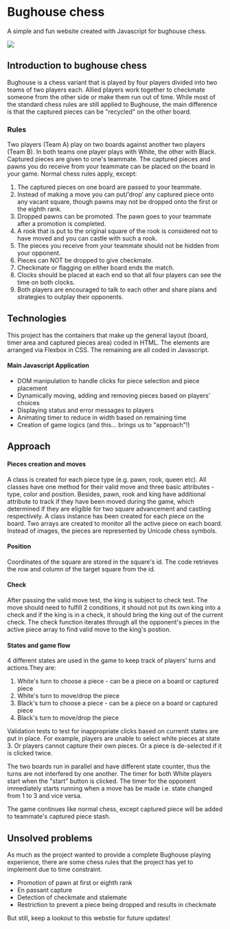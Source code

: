 # Bughouse chess
A simple and fun website created with Javascript for bughouse chess. 

![](https://media.giphy.com/media/hzAR4V86zuCKQKe6kP/giphy.gif)

## Introduction to bughouse chess
Bughouse is a chess variant that is played by four players divided into two teams of two players each. Allied players work together to checkmate someone from the other side or make them run out of time. While most of the standard chess rules are still applied to Bughouse, the main difference is that the captured pieces can be "recycled" on the other board. 

### Rules
Two players (Team A) play on two boards against another two players (Team B). In both teams one player plays with White, the other with Black. Captured pieces are given to one's teammate. The captured pieces and pawns you do receive from your teammate can be placed on the board in your game. Normal chess rules apply, except:

1. The captured pieces on one board are passed to your teammate.
2. Instead of making a move you can put/’drop’ any captured piece onto any vacant square, though pawns may not be dropped onto the first or the eighth rank.
3. Dropped pawns can be promoted. The pawn goes to your teammate after a promotion is completed.
4. A rook that is put to the original square of the rook is considered not to have moved and you can castle with such a rook.
5. The pieces you receive from your teammate should not be hidden from your opponent.
6. Pieces can NOT be dropped to give checkmate.
7. Checkmate or flagging on either board ends the match.
8. Clocks should be placed at each end so that all four players can see the time on both clocks.
9. Both players are encouraged to talk to each other and share plans and strategies to outplay their opponents.

## Technologies
This project has the containers that make up the general layout (board, timer area and captured pieces area) coded in HTML. The elements are arranged via Flexbox in CSS. The remaining are all coded in Javascript.

#### Main Javascript Application
- DOM manipulation to handle clicks for piece selection and piece placement
- Dynamically moving, adding and removing pieces based on players' choices
- Displaying status and error messages to players
- Animating timer to reduce in width based on remaining time
- Creation of game logics (and this... brings us to "approach"!)

## Approach 

#### Pieces creation and moves
A class is created for each piece type (e.g. pawn, rook, queen etc). All classes have one method for their valid move and three basic attributes - type, color and position. Besides, pawn, rook and king have additional attribute to track if they have been moved during the game, which determined if they are eligible for two square advancement and castling respectively. A class instance has been created for each piece on the board. Two arrays are created to monitor all the active piece on each board. Instead of images, the pieces are represented by Unicode chess symbols. 

#### Position
Coordinates of the square are stored in the square's id. The code retrieves the row and column of the target square from the id. 

#### Check
After passing the valid move test, the king is subject to check test. The move should need to fulfill 2 conditions, it should not put its own king into a check and if the king is in a check, it should bring the king out of the current check. The check function iterates through all the opponent's pieces in the active piece array to find valid move to the king's postion. 

#### States and game flow
4 different states are used in the game to keep track of players' turns and actions.They are:
1. White's turn to choose a piece - can be a piece on a board or captured piece
2. White's turn to move/drop the piece
3. Black's turn to choose a piece - can be a piece on a board or captured piece
4. Black's turn to move/drop the piece

Validation tests to test for inappropriate clicks based on currentt states are put in place. For example, players are unable to select white pieces at state 3. Or players cannot capture their own pieces. Or a piece is de-selected if it is clicked twice. 

The two boards run in parallel and have different state counter, thus the turns are not interfered by one another. The timer for both White players start when the "start" button is clicked. The timer for the opponent immediately starts running when a move has be made i.e. state changed from 1 to 3 and vice versa. 

The game continues like normal chess, except captured piece will be added to  teammate's captured piece stash. 

## Unsolved problems
As much as the project wanted to provide a complete Bughouse playing experience, there are some chess rules that the project has yet to implement due to time constraint.

- Promotion of pawn at first or eighth rank
- En passant capture
- Detection of checkmate and stalemate
- Restriction to prevent a piece being dropped and results in checkmate

But still, keep a lookout to this webstie for future updates! 
